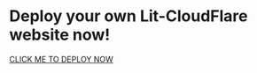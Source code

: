 # Deploy your own Lit-CloudFlare website now!
[CLICK ME TO DEPLOY NOW](https://lit-deploy.gtc-lightanson.workers.dev/?url=https://github.com/websaam/lit-cloudflare-frontend)